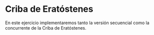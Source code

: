 # Criba de Eratóstenes

En este ejercicio implementaremos tanto la versión secuencial como la
concurrente de la Criba de Eratóstenes.


